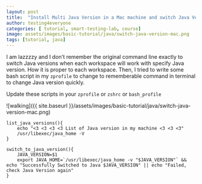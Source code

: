 ```yaml
---
layout: post
title:  "Install Multi Java Version in a Mac machine and switch Java Version quickly" 
author: testing4everyone
categories: [ tutorial, smart-testing-lab, course]
image: assets/images/basic-tutorial/java/switch-java-version-mac.png
tags: [tutorial, java]
---
```


I am lazzzzy and I don’t remember the original command line exactly to switch Java versions when each workspace will work with specify Java version. How it is proper to each workspace.
Then, I tried to write some bash script in my `zprofile` to change to rememberable command in terminal to change Java version quickly.

Update these scripts in your `zprofile` or `zshrc` or `bash_profile`

![walking]({{ site.baseurl }}/assets/images/basic-tutorial/java/switch-java-version-mac.png)

```aiignore
list_java_versions(){
    echo "<3 <3 <3 <3 List of Java version in my machine <3 <3 <3"
    /usr/libexec/java_home -V
}

switch_to_java_version(){
    JAVA_VERSION=$1
    export JAVA_HOME=`/usr/libexec/java_home -v "$JAVA_VERSION"` && echo "Successfully Switched to Java $JAVA_VERSION" || echo "Failed, check Java Version again"
}
```